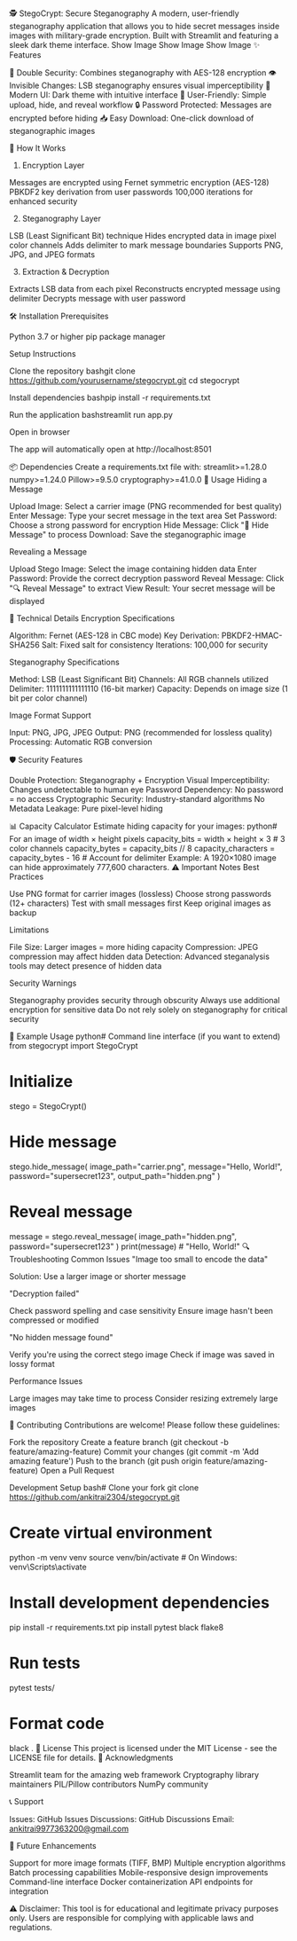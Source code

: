 🕵️ StegoCrypt: Secure Steganography
A modern, user-friendly steganography application that allows you to hide secret messages inside images with military-grade encryption. Built with Streamlit and featuring a sleek dark theme interface.
Show Image Show Image Show Image
✨ Features

🔐 Double Security: Combines steganography with AES-128 encryption
👁️ Invisible Changes: LSB steganography ensures visual imperceptibility
🎨 Modern UI: Dark theme with intuitive interface
📱 User-Friendly: Simple upload, hide, and reveal workflow
🔒 Password Protected: Messages are encrypted before hiding
📥 Easy Download: One-click download of steganographic images

🚀 How It Works
1. Encryption Layer

Messages are encrypted using Fernet symmetric encryption (AES-128)
PBKDF2 key derivation from user passwords
100,000 iterations for enhanced security

2. Steganography Layer

LSB (Least Significant Bit) technique
Hides encrypted data in image pixel color channels
Adds delimiter to mark message boundaries
Supports PNG, JPG, and JPEG formats

3. Extraction & Decryption

Extracts LSB data from each pixel
Reconstructs encrypted message using delimiter
Decrypts message with user password

🛠️ Installation
Prerequisites

Python 3.7 or higher
pip package manager

Setup Instructions

Clone the repository
bashgit clone https://github.com/yourusername/stegocrypt.git
cd stegocrypt

Install dependencies
bashpip install -r requirements.txt

Run the application
bashstreamlit run app.py

Open in browser

The app will automatically open at http://localhost:8501



📦 Dependencies
Create a requirements.txt file with:
streamlit>=1.28.0
numpy>=1.24.0
Pillow>=9.5.0
cryptography>=41.0.0
🎯 Usage
Hiding a Message

Upload Image: Select a carrier image (PNG recommended for best quality)
Enter Message: Type your secret message in the text area
Set Password: Choose a strong password for encryption
Hide Message: Click "🔐 Hide Message" to process
Download: Save the steganographic image

Revealing a Message

Upload Stego Image: Select the image containing hidden data
Enter Password: Provide the correct decryption password
Reveal Message: Click "🔍 Reveal Message" to extract
View Result: Your secret message will be displayed

🔧 Technical Details
Encryption Specifications

Algorithm: Fernet (AES-128 in CBC mode)
Key Derivation: PBKDF2-HMAC-SHA256
Salt: Fixed salt for consistency
Iterations: 100,000 for security

Steganography Specifications

Method: LSB (Least Significant Bit)
Channels: All RGB channels utilized
Delimiter: 1111111111111110 (16-bit marker)
Capacity: Depends on image size (1 bit per color channel)

Image Format Support

Input: PNG, JPG, JPEG
Output: PNG (recommended for lossless quality)
Processing: Automatic RGB conversion

🛡️ Security Features

Double Protection: Steganography + Encryption
Visual Imperceptibility: Changes undetectable to human eye
Password Dependency: No password = no access
Cryptographic Security: Industry-standard algorithms
No Metadata Leakage: Pure pixel-level hiding

📊 Capacity Calculator
Estimate hiding capacity for your images:
python# For an image of width × height pixels
capacity_bits = width × height × 3  # 3 color channels
capacity_bytes = capacity_bits // 8
capacity_characters = capacity_bytes - 16  # Account for delimiter
Example: A 1920×1080 image can hide approximately 777,600 characters.
⚠️ Important Notes
Best Practices

Use PNG format for carrier images (lossless)
Choose strong passwords (12+ characters)
Test with small messages first
Keep original images as backup

Limitations

File Size: Larger images = more hiding capacity
Compression: JPEG compression may affect hidden data
Detection: Advanced steganalysis tools may detect presence of hidden data

Security Warnings

Steganography provides security through obscurity
Always use additional encryption for sensitive data
Do not rely solely on steganography for critical security

🧪 Example Usage
python# Command line interface (if you want to extend)
from stegocrypt import StegoCrypt

# Initialize
stego = StegoCrypt()

# Hide message
stego.hide_message(
    image_path="carrier.png",
    message="Hello, World!",
    password="supersecret123",
    output_path="hidden.png"
)

# Reveal message
message = stego.reveal_message(
    image_path="hidden.png",
    password="supersecret123"
)
print(message)  # "Hello, World!"
🔍 Troubleshooting
Common Issues
"Image too small to encode the data"

Solution: Use a larger image or shorter message

"Decryption failed"

Check password spelling and case sensitivity
Ensure image hasn't been compressed or modified

"No hidden message found"

Verify you're using the correct stego image
Check if image was saved in lossy format

Performance Issues

Large images may take time to process
Consider resizing extremely large images

🤝 Contributing
Contributions are welcome! Please follow these guidelines:

Fork the repository
Create a feature branch (git checkout -b feature/amazing-feature)
Commit your changes (git commit -m 'Add amazing feature')
Push to the branch (git push origin feature/amazing-feature)
Open a Pull Request

Development Setup
bash# Clone your fork
git clone https://github.com/ankitrai2304/stegocrypt.git

# Create virtual environment
python -m venv venv
source venv/bin/activate  # On Windows: venv\Scripts\activate

# Install development dependencies
pip install -r requirements.txt
pip install pytest black flake8

# Run tests
pytest tests/

# Format code
black .
📄 License
This project is licensed under the MIT License - see the LICENSE file for details.
🙏 Acknowledgments

Streamlit team for the amazing web framework
Cryptography library maintainers
PIL/Pillow contributors
NumPy community

📞 Support

Issues: GitHub Issues
Discussions: GitHub Discussions
Email: ankitrai9977363200@gmail.com

🔮 Future Enhancements

 Support for more image formats (TIFF, BMP)
 Multiple encryption algorithms
 Batch processing capabilities
 Mobile-responsive design improvements
 Command-line interface
 Docker containerization
 API endpoints for integration


⚠️ Disclaimer: This tool is for educational and legitimate privacy purposes only. Users are responsible for complying with applicable laws and regulations.
